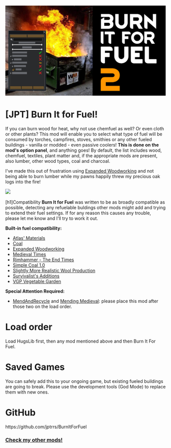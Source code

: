 ![Preview](https://raw.githubusercontent.com/jptrrs/BurnItForFuel/master/About/preview.png)

# [JPT] Burn It for Fuel!

If you can burn wood for heat, why not use chemfuel as well? Or even cloth or other plants? This mod will enable you to select what type of fuel will be consumed by torches, campfires, stoves, smithies or any other fueled buildings - vanilla or modded - even passive coolers! <b>This is done on the mod's option panel</b>, and anything goes! By default, the list includes wood, chemfuel, textiles, plant matter and, if the appropriate mods are present, also lumber, other wood types, coal and charcoal.

I've made this out of frustration using <a href="https://steamcommunity.com/sharedfiles/filedetails/?id=1082915328">Expanded Woodworking</a> and not being able to burn lumber while my pawns happily threw my precious oak logs into the fire!

<a href="http://ko-fi.com/jptrrs"><img src="https://i.imgur.com/EEgQ2Ss.png" /></a>

[h1]Compatibility</h1>
<b>Burn It for Fuel</b> was written to be as broadly compatible as possible, detecting any refuelable buldings other mods might add and trying to extend their fuel settings. If for any reason this causes any trouble, please let me know and I'll try to work it out. 

<b>Built-in fuel compatibility:</b>
<ul>
<li><a href="https://steamcommunity.com/sharedfiles/filedetails/?id=1541903513">Atlas' Materials</a>
</li><li><a href="https://steamcommunity.com/sharedfiles/filedetails/?id=1525404710">Coal</a>
</li><li><a href="https://steamcommunity.com/sharedfiles/filedetails/?id=1082915328">Expanded Woodworking</a>
</li><li><a href="https://steamcommunity.com/sharedfiles/filedetails/?id=732569232">Medieval Times</a>
</li><li><a href="https://steamcommunity.com/sharedfiles/filedetails/?id=1606766209">Rimhammer - The End Times</a>
</li><li><a href="https://steamcommunity.com/sharedfiles/filedetails/?id=1619943968"><WD> Simple Coal 1.0</a>
</li><li><a href="https://steamcommunity.com/sharedfiles/filedetails/?id=1513614894">Slightly More Realistic Wool Production</a>
</li><li><a href="https://steamcommunity.com/sharedfiles/filedetails/?id=1550854139&searchtext=Survivalist%27s+Additions">Survivalist's Additions</a>
</li><li><a href="https://steamcommunity.com/sharedfiles/filedetails/?id=1185265132">VGP Vegetable Garden</a>
</li></ul>

<b>Special Attention Required:</b>
<ul>
<li><a href="https://steamcommunity.com/sharedfiles/filedetails/?id=735241897">MendAndRecycle</a> and <a href="https://steamcommunity.com/sharedfiles/filedetails/?id=1880329210">Mending Medieval</a>: please place this mod after those two on the load order.
</li></ul>

<h1>Load order</h1>
Load HugsLib first, then any mod mentioned above and then Burn It For Fuel.

<h1>Saved Games</h1>
You can safely add this to your ongoing game, but existing fueled buildings are going to break. Please use the development tools (God Mode) to replace them with new ones.

<h1>GitHub</h1>
https://github.com/jptrrs/BurnItForFuel

<h3><a href="https://steamcommunity.com/profiles/76561198058222334/myworkshopfiles/?appid=294100">Check my other mods!</a></h3>
